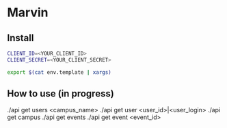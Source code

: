 # Marvin

## Install

```sh
CLIENT_ID=<YOUR_CLIENT_ID>
CLIENT_SECRET=<YOUR_CLIENT_SECRET>
```

```sh
export $(cat env.template | xargs)
```

## How to use (in progress)
./api get users <campus_name>
./api get user <user_id>|<user_login>
./api get campus
./api get events
./api get event <event_id>



